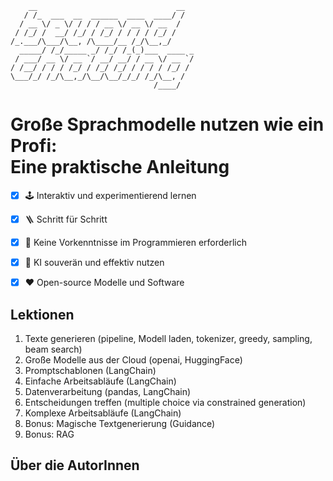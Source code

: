 ```console
    __                               __  
   / /_  ___  __  ______  ____  ____/ /  
  / __ \/ _ \/ / / / __ \/ __ \/ __  /   
 / /_/ /  __/ /_/ / /_/ / / / / /_/ /    
/_.___/\___/\__, /\____/__ /_/\__,_/     
  _____/ /_/_____ _/ /_/ /_(_)___  ____ _
 / ___/ __ \/ __ `/ __/ __/ / __ \/ __ `/
/ /__/ / / / /_/ / /_/ /_/ / / / / /_/ / 
\___/_/ /_/\__,_/\__/\__/_/_/ /_/\__, /  
                                /____/                                   
```

<h1>Große Sprachmodelle nutzen wie ein Profi:</br>Eine praktische Anleitung</h1>

* [x] 🕹️ Interaktiv und experimentierend lernen 
* [x] 🪜 Schritt für Schritt
* [x] 🐍 Keine Vorkenntnisse im Programmieren erforderlich
* [x] 🚀 KI souverän und effektiv nutzen
* [x] ❤️ Open-source Modelle und Software


## Lektionen

1. Texte generieren (pipeline, Modell laden, tokenizer, greedy, sampling, beam search)
2. Große Modelle aus der Cloud (openai, HuggingFace)
3. Promptschablonen (LangChain)
4. Einfache Arbeitsabläufe (LangChain)
5. Datenverarbeitung (pandas, LangChain)
6. Entscheidungen treffen (multiple choice via constrained generation)
7. Komplexe Arbeitsabläufe (LangChain)
8. Bonus: Magische Textgenerierung (Guidance)
9. Bonus: RAG

## Über die AutorInnen
